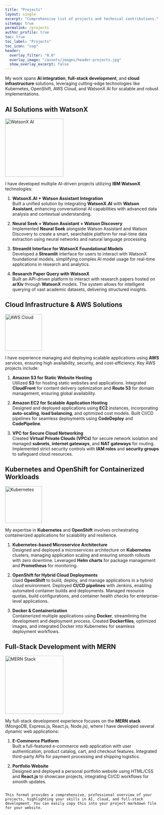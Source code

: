 ```yaml
---
title: "Projects"
layout: single
excerpt: "Comprehensive list of projects and technical contributions."
sitemap: true
permalink: /projects
author_profile: true
toc: true
toc_label: "Projects"
toc_icon: "cog"
header:
  overlay_filter: "0.0"
  overlay_image: "/assets/images/header-projects.jpg"
  show_overlay_excerpt: false
---
```


My work spans **AI integration**, **full-stack development**, and **cloud infrastructure** solutions, leveraging cutting-edge technologies like Kubernetes, OpenShift, AWS Cloud, and WatsonX AI for scalable and robust implementations.

## AI Solutions with WatsonX

<p><a href="https://www.ibm.com/watsonx" title="Redirect WatsonX">  
<img src="/assets/images/watsonx-logo.png" width="190" alt="WatsonX AI" /></a></p>

I have developed multiple AI-driven projects utilizing **IBM WatsonX** technologies:

1. **WatsonX.AI + Watson Assistant Integration**  
   Built a unified solution by integrating **WatsonX.AI** with **Watson Assistant**, enhancing conversational AI capabilities with advanced data analysis and contextual understanding.

2. **Neural Seek + Watson Assistant + Watson Discovery**  
   Implemented **Neural Seek** alongside Watson Assistant and Watson Discovery to create a smart, searchable platform for real-time data extraction using neural networks and natural language processing.

3. **Streamlit Interface for WatsonX Foundational Models**  
   Developed a **Streamlit** interface for users to interact with WatsonX foundational models, simplifying complex AI model usage for real-time applications in research and analytics.

4. **Research Paper Query with WatsonX**  
   Built an API-driven platform to interact with research papers hosted on **arXiv** through **WatsonX** models. The system allows for intelligent querying of vast academic datasets, delivering structured insights.

## Cloud Infrastructure & AWS Solutions

<p><a href="https://aws.amazon.com" title="Redirect AWS">  
<img src="/assets/images/aws-logo.png" width="120" alt="AWS Cloud" /></a></p>

I have experience managing and deploying scalable applications using **AWS** services, ensuring high availability, security, and cost-efficiency. Key AWS projects include:

1. **Amazon S3 for Static Website Hosting**  
   Utilized **S3** for hosting static websites and applications. Integrated **CloudFront** for content delivery optimization and **Route 53** for domain management, ensuring global availability.

2. **Amazon EC2 for Scalable Application Hosting**  
   Designed and deployed applications using **EC2** instances, incorporating **auto-scaling**, **load balancing**, and optimized cost models. Built CI/CD pipelines for seamless deployments using **CodeDeploy** and **CodePipeline**.

3. **VPC for Secure Cloud Networking**  
   Created **Virtual Private Clouds (VPCs)** for secure network isolation and managed **subnets**, **internet gateways**, and **NAT gateways** for routing. Implemented strict security controls with **IAM roles** and **security groups** to safeguard cloud resources.

## Kubernetes and OpenShift for Containerized Workloads

<p><a href="https://kubernetes.io" title="Redirect Kubernetes">  
<img src="/assets/images/kubernetes-logo.png" width="120" alt="Kubernetes" /></a></p>

My expertise in **Kubernetes** and **OpenShift** involves orchestrating containerized applications for scalability and resilience. 

1. **Kubernetes-based Microservice Architecture**  
   Designed and deployed a microservices architecture on **Kubernetes** clusters, managing application scaling and ensuring smooth rollouts with zero downtime. Leveraged **Helm charts** for package management and **Prometheus** for monitoring.

2. **OpenShift for Hybrid Cloud Deployments**  
   Used **OpenShift** to build, deploy, and manage applications in a hybrid cloud environment. Deployed **CI/CD pipelines** with Jenkins, enabling automated container builds and deployments. Managed resource quotas, build configurations, and container health checks for enterprise-level applications.

3. **Docker & Containerization**  
   Containerized multiple applications using **Docker**, streamlining the development and deployment process. Created **Dockerfiles**, optimized images, and integrated Docker into Kubernetes for seamless deployment workflows.

## Full-Stack Development with MERN

<p><a href="https://mern.io" title="Redirect MERN">  
<img src="/assets/images/mern-stack.png" width="190" alt="MERN Stack" /></a></p>

My full-stack development experience focuses on the **MERN stack** (MongoDB, Express.js, React.js, Node.js), where I have developed several dynamic web applications:

1. **E-Commerce Platform**  
   Built a full-featured e-commerce web application with user authentication, product catalog, cart, and checkout features. Integrated third-party APIs for payment processing and shipping logistics.

2. **Portfolio Website**  
   Designed and deployed a personal portfolio website using HTML/CSS and **React.js** to showcase projects, integrating CI/CD workflows for smooth updates.

<script async defer src="https://buttons.github.io/buttons.js"></script>
```

This format provides a comprehensive, professional overview of your projects, highlighting your skills in AI, cloud, and full-stack development. You can easily copy this into your project markdown file for your website.
